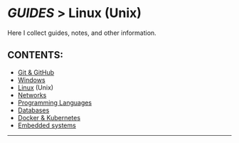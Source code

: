# _GUIDES_ > Linux (Unix)
Here I collect guides, notes, and other information.

## CONTENTS:<!--Done!-->
* [Git & GitHub][1]
* [Windows][2]
* [Linux][3] (Unix)
* [Networks][4]
* [Programming Languages][5]
* [Databases][6]
* [Docker & Kubernetes][7]
* [Embedded systems][8]
---

[1]: ../001_Git_and_GitHub_/Git_And_GitHub.md
[2]: ../002_Windows_/Windows.md
[3]: Linux_(Unix).md
[4]: ../004_Networks_/Networks.md
[5]: ../005_Programming_languages_/Programming.md
[6]: ../006_Databases_/Databases.md
[7]: ../007_Docker_and_Kubernetes_/Docker_and_Kubernates.md
[8]: ../008_Embedded_systems_/Embedded_systems.md
<br/>
